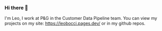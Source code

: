 ### Hi there 👋
I'm Leo,
I work at P&G in the Customer Data Pipeline team.
You can view my projects on my site: https://leobocci.pages.dev/ or in my github repos.
<!--
**leonardobocci/leonardobocci** is a ✨ _special_ ✨ repository because its `README.md` (this file) appears on your GitHub profile.

Here are some ideas to get you started:

- 🔭 I’m currently working on ...
- 🌱 I’m currently learning ...
- 👯 I’m looking to collaborate on ...
- 🤔 I’m looking for help with ...
- 💬 Ask me about ...
- 📫 How to reach me: ...
- 😄 Pronouns: ...
- ⚡ Fun fact: ...
-->
